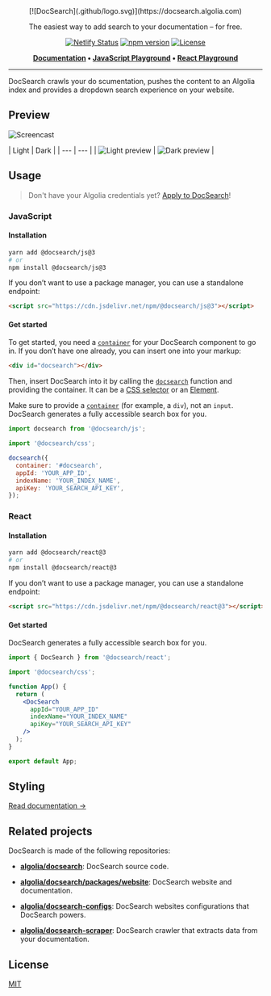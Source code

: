 <div align="center">
  [![DocSearch](.github/logo.svg)](https://docsearch.algolia.com)

  The easiest way to add search to your documentation – for free.

  [![Netlify Status](https://api.netlify.com/api/v1/badges/30eacc09-d4b2-4a53-879b-04d40aaea454/deploy-status)](https://app.netlify.com/sites/docsearch/deploys) [![npm version](https://img.shields.io/npm/v/@docsearch/js.svg?style=flat-square)](https://www.npmjs.com/package/@docsearch/js/v/alpha) [![License](https://img.shields.io/badge/license-MIT-green.svg?style=flat-square)](./LICENSE)

  <p align="center">
    <strong>
      <a href="https://docsearch.algolia.com">Documentation</a> •
      <a href="https://codesandbox.io/s/docsearchjs-v3-playground-z9oxj">JavaScript Playground</a> •
      <a href="https://codesandbox.io/s/docsearch-react-v3-playground-619yg">React Playground</a>
    </strong>
  </p>
</div>


***

DocSearch crawls your do scumentation, pushes the content to an Algolia index and provides a dropdown search experience on your website.

## Preview

![Screencast](.github/screencast.gif)

| Light | Dark | | --- | --- | | ![Light preview](.github/preview-light.png) | ![Dark preview](.github/preview-dark.png) |

## Usage

> Don't have your Algolia credentials yet? [Apply to DocSearch](https://docsearch.algolia.com/apply)!

### JavaScript

#### Installation

```sh
yarn add @docsearch/js@3
# or
npm install @docsearch/js@3
```

If you don’t want to use a package manager, you can use a standalone endpoint:

```html
<script src="https://cdn.jsdelivr.net/npm/@docsearch/js@3"></script>
```

#### Get started

To get started, you need a [`container`](https://docsearch.algolia.com/docs/api#container) for your DocSearch component to go in. If you don’t have one already, you can insert one into your markup:

```html
<div id="docsearch"></div>
```

Then, insert DocSearch into it by calling the [`docsearch`](https://docsearch.algolia.com/docs/api) function and providing the container. It can be a [CSS selector](https://developer.mozilla.org/en-us/docs/web/css/css_selectors) or an [Element](https://developer.mozilla.org/en-us/docs/web/api/htmlelement).

Make sure to provide a [`container`](https://docsearch.algolia.com/docs/api#container) (for example, a `div`), not an `input`. DocSearch generates a fully accessible search box for you.

```js
import docsearch from '@docsearch/js';

import '@docsearch/css';

docsearch({
  container: '#docsearch',
  appId: 'YOUR_APP_ID',
  indexName: 'YOUR_INDEX_NAME',
  apiKey: 'YOUR_SEARCH_API_KEY',
});
```

### React

#### Installation

```bash
yarn add @docsearch/react@3
# or
npm install @docsearch/react@3
```

If you don’t want to use a package manager, you can use a standalone endpoint:

```html
<script src="https://cdn.jsdelivr.net/npm/@docsearch/react@3"></script>
```

#### Get started

DocSearch generates a fully accessible search box for you.

```jsx
import { DocSearch } from '@docsearch/react';

import '@docsearch/css';

function App() {
  return (
    <DocSearch
      appId="YOUR_APP_ID"
      indexName="YOUR_INDEX_NAME"
      apiKey="YOUR_SEARCH_API_KEY"
    />
  );
}

export default App;
```

## Styling

[Read documentation →](https://docsearch.algolia.com/docs/styling)

## Related projects

DocSearch is made of the following repositories:

- [**algolia/docsearch**](https://github.com/algolia/docsearch): DocSearch source code.

- [**algolia/docsearch/packages/website**](https://github.com/algolia/docsearch/tree/main/packages/website): DocSearch website and documentation.

- [**algolia/docsearch-configs**](https://github.com/algolia/docsearch-configs): DocSearch websites configurations that DocSearch powers.

- [**algolia/docsearch-scraper**](https://github.com/algolia/docsearch-scraper): DocSearch crawler that extracts data from your documentation.

## License

[MIT](LICENSE)
